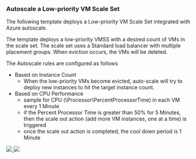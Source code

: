 ### Autoscale a Low-priority VM Scale Set ###

The following template deploys a Low-priority VM Scale Set integrated with Azure autoscale.

The template deploys a low-priority VMSS with a desired count of VMs in the scale set. The scale set uses a Standard load balancer with multiple placement groups. When eviction occurs, the VMs will be deleted.

The Autoscale rules are configured as follows
- Based on Instance Count
    - When the low-priority VMs become evicted, auto-scale will try to deploy new instances to hit the target instance count. 
- Based on CPU Performance
    - sample for CPU (\\Processor\\PercentProcessorTime) in each VM every 1 Minute
    - if the Percent Processor Time is greater than 50% for 5 Minutes, then the scale out action (add more VM instances, one at a time) is triggered
    - once the scale out action is completed, the cool down period is 1 Minute


<a href="https://portal.azure.com/#create/Microsoft.Template/uri/https%3A%2F%2Fraw.githubusercontent.com%2FAzure%2Fazure-quickstart-templates%2Fmaster%2F201-vmss-low-priority-autoscale%2Fazuredeploy.json" target="_blank">
    <img src="http://azuredeploy.net/deploybutton.png"/>
</a>
<a href="http://armviz.io/#/?load=https%3A%2F%2Fraw.githubusercontent.com%2FAzure%2Fazure-quickstart-templates%2Fmaster%2F201-vmss-low-priority-autoscale%2Fazuredeploy.json" target="_blank">
    <img src="http://armviz.io/visualizebutton.png"/>
</a>